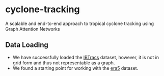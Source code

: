 # cyclone-tracking

A scalable and end-to-end approach to tropical cyclone tracking using Graph Attention Networks

## Data Loading

- We have successfully loaded the [IBTracs](data/ibtracs.ipynb) dataset, however, it is not in grid form and thus not representable as a graph.
- We found a starting point for working with the [era5](data/era5.ipynb) dataset.
